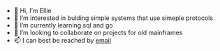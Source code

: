 - 👋 Hi, I’m Ellie
- 👀 I’m interested in bulding simple systems that use simeple protocols 
- 🌱 I’m currently learning sql and go
- 💞️ I’m looking to collaborate on projects for old mainframes
- 📫 I can best be reached by [email](mailto:elliemaegalyean@gmail.com)

<!---
Lifesgood123/Lifesgood123 is a ✨ special ✨ repository because its `README.md` (this file) appears on your GitHub profile.
You can click the Preview link to take a look at your changes.
--->
